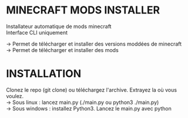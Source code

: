 MINECRAFT MODS INSTALLER
========================
  
Installateur automatique de mods minecraft  
Interface CLI uniquement  
  
-> Permet de télécharger et installer des versions moddées de minecraft  
-> Permet de télécharger et installer des mods  
  
INSTALLATION
============
  
Clonez le repo (git clone) ou téléchargez l'archive. Extrayez la où vous voulez.  
-> Sous linux : lancez main.py (./main.py ou python3 ./main.py)    
-> Sous windows : installez Python3. Lancez le main.py avec python
